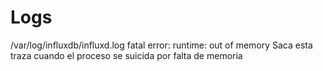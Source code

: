 # Logs
/var/log/influxdb/influxd.log
fatal error: runtime: out of memory
  Saca esta traza cuando el proceso se suicida por falta de memoria

